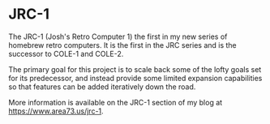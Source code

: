 JRC-1
=====

The JRC-1 (Josh's Retro Computer 1) the first in my new series of homebrew
retro computers. It is the first in the JRC series and is the successor to
COLE-1 and COLE-2.

The primary goal for this project is to scale back some of the lofty goals set
for its predecessor, and instead provide some limited expansion capabilities
so that features can be added iteratively down the road.

More information is available on the JRC-1 section of my blog at
https://www.area73.us/jrc-1.
